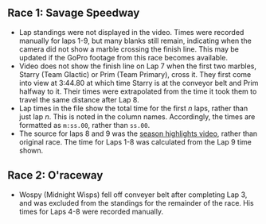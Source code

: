## Race 1: Savage Speedway

* Lap standings were not displayed in the video.  Times were recorded manually for laps 1-9, but many blanks still remain, indicating when the camera did not show a marble crossing the finish line.  This may be updated if the GoPro footage from this race becomes available.
* Video does not show the finish line on Lap 7 when the first two marbles, Starry (Team Glactic) or Prim (Team Primary), cross it.  They first come into view at 3:44.80 at which time Starry is at the conveyor belt and Prim halfway to it.  Their times were extrapolated from the time it took them to travel the same distance after Lap 8.
* Lap times in the file show the total time for the first *n* laps, rather than just lap *n*.  This is noted in the column names.  Accordingly, the times are formatted as `m:ss.00`, rather than `ss.00`.
* The source for laps 8 and 9 was the [season highlights video](https://www.youtube.com/watch?v=B3MLsr9XBmw), rather than original race.  The time for Laps 1-8 was calculated from the Lap 9 time shown.

## Race 2: O'raceway

* Wospy (Midnight Wisps) fell off conveyer belt after completing Lap 3, and was excluded from the standings for the remainder of the race.  His times for Laps 4-8 were recorded manually.